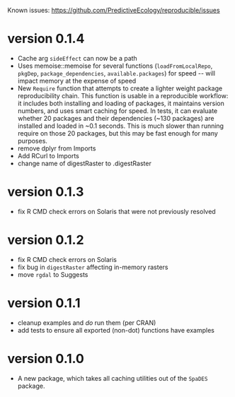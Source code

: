 Known issues: https://github.com/PredictiveEcology/reproducible/issues


version 0.1.4
=============

* Cache arg `sideEffect` can now be a path
* Uses memoise::memoise for several functions (`loadFromLocalRepo`, `pkgDep`, `package_dependencies`, `available.packages`) for speed -- will impact memory at the expense of speed
* New `Require` function that attempts to create a lighter weight package reproducibility chain. This function is usable in a reproducible workflow: it includes both installing and loading of packages, it maintains version numbers, and uses smart caching for speed. In tests, it can evaluate whether 20 packages and their dependencies (~130 packages) are installed and loaded in ~0.1 seconds. This is much slower than running require on those 20 packages, but this may be fast enough for many purposes.
* remove dplyr from Imports
* Add RCurl to Imports
* change name of digestRaster to .digestRaster

version 0.1.3
=============

* fix R CMD check errors on Solaris that were not previously resolved

version 0.1.2
=============

* fix R CMD check errors on Solaris
* fix bug in `digestRaster` affecting in-memory rasters
* move `rgdal` to Suggests

version 0.1.1
=============

* cleanup examples and *do* run them (per CRAN)
* add tests to ensure all exported (non-dot) functions have examples

version 0.1.0
=============

* A new package, which takes all caching utilities out of the `SpaDES` package.
